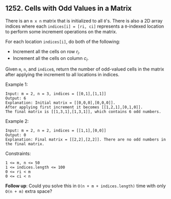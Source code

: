 ## 1252. Cells with Odd Values in a Matrix

There is an `m x n` matrix that is initialized to all `0`'s. There is also a 2D array indices where each `indices[i] = [ri, ci]` represents a `0`-indexed location to perform some increment operations on the matrix.

For each location `indices[i]`, do both of the following:

- Increment all the cells on row _r<sub>i</sub>_.
- Increment all the cells on column _c<sub>i</sub>_.

Given `m`, `n`, and `indice`s, return the number of odd-valued cells in the matrix after applying the increment to all locations in indices.

Example 1:

```
Input: m = 2, n = 3, indices = [[0,1],[1,1]]
Output: 6
Explanation: Initial matrix = [[0,0,0],[0,0,0]].
After applying first increment it becomes [[1,2,1],[0,1,0]].
The final matrix is [[1,3,1],[1,3,1]], which contains 6 odd numbers.
```

Example 2:

```
Input: m = 2, n = 2, indices = [[1,1],[0,0]]
Output: 0
Explanation: Final matrix = [[2,2],[2,2]]. There are no odd numbers in the final matrix.
```

Constraints:

```
1 <= m, n <= 50
1 <= indices.length <= 100
0 <= ri < m
0 <= ci < n
```

**Follow up**: Could you solve this in `O(n + m + indices.length)` time with only `O(n + m)` extra space?
